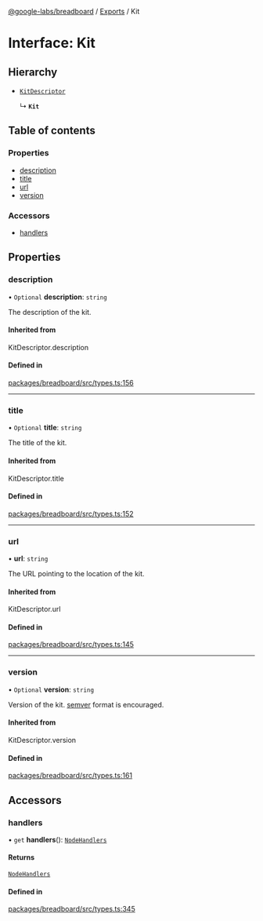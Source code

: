 [@google-labs/breadboard](../README.md) / [Exports](../modules.md) / Kit

# Interface: Kit

## Hierarchy

- [`KitDescriptor`](../modules.md#kitdescriptor)

  ↳ **`Kit`**

## Table of contents

### Properties

- [description](Kit.md#description)
- [title](Kit.md#title)
- [url](Kit.md#url)
- [version](Kit.md#version)

### Accessors

- [handlers](Kit.md#handlers)

## Properties

### description

• `Optional` **description**: `string`

The description of the kit.

#### Inherited from

KitDescriptor.description

#### Defined in

[packages/breadboard/src/types.ts:156](https://github.com/breadboard-ai/breadboard/blob/254400c2/packages/breadboard/src/types.ts#L156)

___

### title

• `Optional` **title**: `string`

The title of the kit.

#### Inherited from

KitDescriptor.title

#### Defined in

[packages/breadboard/src/types.ts:152](https://github.com/breadboard-ai/breadboard/blob/254400c2/packages/breadboard/src/types.ts#L152)

___

### url

• **url**: `string`

The URL pointing to the location of the kit.

#### Inherited from

KitDescriptor.url

#### Defined in

[packages/breadboard/src/types.ts:145](https://github.com/breadboard-ai/breadboard/blob/254400c2/packages/breadboard/src/types.ts#L145)

___

### version

• `Optional` **version**: `string`

Version of the kit.
[semver](https://semver.org/) format is encouraged.

#### Inherited from

KitDescriptor.version

#### Defined in

[packages/breadboard/src/types.ts:161](https://github.com/breadboard-ai/breadboard/blob/254400c2/packages/breadboard/src/types.ts#L161)

## Accessors

### handlers

• `get` **handlers**(): [`NodeHandlers`](../modules.md#nodehandlers)

#### Returns

[`NodeHandlers`](../modules.md#nodehandlers)

#### Defined in

[packages/breadboard/src/types.ts:345](https://github.com/breadboard-ai/breadboard/blob/254400c2/packages/breadboard/src/types.ts#L345)
